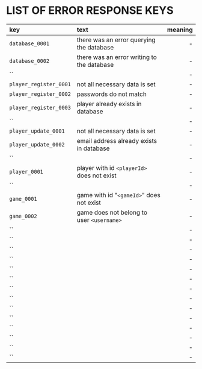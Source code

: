 # LIST OF ERROR RESPONSE KEYS

| key                   | text               | meaning                   |
| :-------------------- |:-------------------| -------------------------:|
| `database_0001`       | there was an error querying the database   | - |
| `database_0002`       | there was an error writing to the database | - |
| ``      |  | - |
| `player_register_0001`      | not all necessary data is set     | - |
| `player_register_0002`      | passwords do not match            | - |
| `player_register_0003`      | player already exists in database | - |
| ``      |  | - |
| `player_update_0001`      | not all necessary data is set | - |
| `player_update_0002`      | email address already exists in database | - |
| ``      |  | - |
| `player_0001`        | player with id `<playerId>` does not exist | - |
| ``      |  | - |
| `game_0001`      | game with id "`<gameId>`" does not exist | - |
| `game_0002`      | game does not belong to user `<username>` | - |
| ``      |  | - |
| ``      |  | - |
| ``      |  | - |
| ``      |  | - |
| ``      |  | - |
| ``      |  | - |
| ``      |  | - |
| ``      |  | - |
| ``      |  | - |
| ``      |  | - |
| ``      |  | - |
| ``      |  | - |
| ``      |  | - |
| ``      |  | - |









